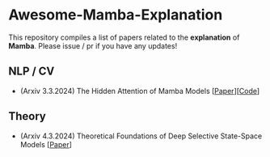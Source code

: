 # Awesome-Mamba-Explanation
This repository compiles a list of papers related to the **explanation** of **Mamba**. Please issue / pr if you have any updates!
## NLP / CV
- (Arxiv 3.3.2024) The Hidden Attention of Mamba Models   [[Paper](https://arxiv.org/pdf/2403.01590)][[Code](https://github.com/AmeenAli/HiddenMambaAttn)]
## Theory
- (Arxiv 4.3.2024) Theoretical Foundations of Deep Selective State-Space Models [[Paper](https://arxiv.org/pdf/2402.19047.pdf)]
